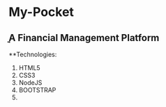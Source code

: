 # My-Pocket
ֳֳֳֳ**A Financial Management Platform**
------------------------------------

**Technologies:
1) HTML5
2) CSS3
3) NodeJS
4) BOOTSTRAP
5) 
